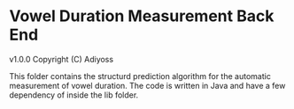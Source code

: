 Vowel Duration Measurement Back End
=======
v1.0.0 Copyright (C) Adiyoss

This folder contains the structurd prediction algorithm for the automatic measurement of vowel duration.
The code is written in Java and have a few dependency of inside the lib folder.
